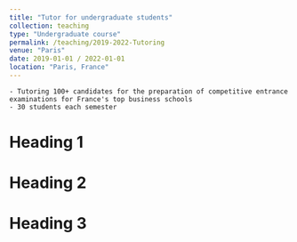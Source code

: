 ```yaml
---
title: "Tutor for undergraduate students"
collection: teaching
type: "Undergraduate course"
permalink: /teaching/2019-2022-Tutoring
venue: "Paris"
date: 2019-01-01 / 2022-01-01
location: "Paris, France"
---
```


    - Tutoring 100+ candidates for the preparation of competitive entrance examinations for France's top business schools
    - 30 students each semester

Heading 1
======

Heading 2
======

Heading 3
======